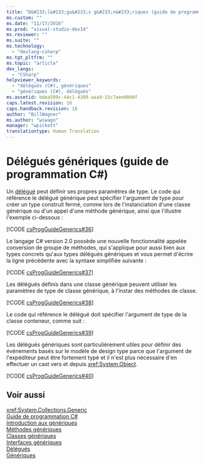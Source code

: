 ```yaml
---
title: "D&#233;l&#233;gu&#233;s g&#233;n&#233;riques (guide de programmation C#) | Microsoft Docs"
ms.custom: ""
ms.date: "11/17/2016"
ms.prod: "visual-studio-dev14"
ms.reviewer: ""
ms.suite: ""
ms.technology: 
  - "devlang-csharp"
ms.tgt_pltfrm: ""
ms.topic: "article"
dev_langs: 
  - "CSharp"
helpviewer_keywords: 
  - "délégués (C#), génériques"
  - "génériques (C#), délégués"
ms.assetid: bdea509c-44c1-4309-aaa9-15c7aee009df
caps.latest.revision: 16
caps.handback.revision: 16
author: "BillWagner"
ms.author: "wiwagn"
manager: "wpickett"
translationtype: Human Translation
---
```

# D&#233;l&#233;gu&#233;s g&#233;n&#233;riques (guide de programmation C#)
Un [délégué](../../../csharp/language-reference/keywords/delegate.md) peut définir ses propres paramètres de type.  Le code qui référence le délégué générique peut spécifier l'argument de type pour créer un type construit fermé, comme lors de l'instanciation d'une classe générique ou d'un appel d'une méthode générique, ainsi que l'illustre l'exemple ci\-dessous :  
  
 [!CODE [csProgGuideGenerics#36](../CodeSnippet/VS_Snippets_VBCSharp/csProgGuideGenerics#36)]  
  
 Le langage C\# version 2.0 possède une nouvelle fonctionnalité appelée conversion de groupe de méthodes, qui s'applique pour aussi bien aux types concrets qu'aux types délégués génériques et vous permet d'écrire la ligne précédente avec la syntaxe simplifiée suivante :  
  
 [!CODE [csProgGuideGenerics#37](../CodeSnippet/VS_Snippets_VBCSharp/csProgGuideGenerics#37)]  
  
 Les délégués définis dans une classe générique peuvent utiliser les paramètres de type de classe générique, à l'instar des méthodes de classe.  
  
 [!CODE [csProgGuideGenerics#38](../CodeSnippet/VS_Snippets_VBCSharp/csProgGuideGenerics#38)]  
  
 Le code qui référence le délégué doit spécifier l'argument de type de la classe conteneur, comme suit :  
  
 [!CODE [csProgGuideGenerics#39](../CodeSnippet/VS_Snippets_VBCSharp/csProgGuideGenerics#39)]  
  
 Les délégués génériques sont particulièrement utiles pour définir des événements basés sur le modèle de design type parce que l'argument de l'expéditeur peut être fortement typé et il n'est plus nécessaire d'en effectuer un cast vers et depuis <xref:System.Object>.  
  
 [!CODE [csProgGuideGenerics#40](../CodeSnippet/VS_Snippets_VBCSharp/csProgGuideGenerics#40)]  
  
## Voir aussi  
 <xref:System.Collections.Generic>   
 [Guide de programmation C\#](../../../csharp/programming-guide/index.md)   
 [Introduction aux génériques](../../../csharp/programming-guide/generics/introduction-to-generics.md)   
 [Méthodes génériques](../../../csharp/programming-guide/generics/generic-methods.md)   
 [Classes génériques](../../../csharp/programming-guide/generics/generic-classes.md)   
 [Interfaces génériques](../../../csharp/programming-guide/generics/generic-interfaces.md)   
 [Délégués](../../../csharp/programming-guide/delegates/index.md)   
 [Génériques](../Topic/Generics%20in%20the%20.NET%20Framework.md)